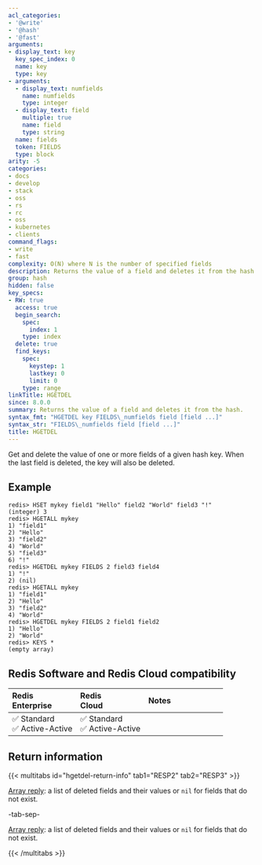 ```yaml
---
acl_categories:
- '@write'
- '@hash'
- '@fast'
arguments:
- display_text: key
  key_spec_index: 0
  name: key
  type: key
- arguments:
  - display_text: numfields
    name: numfields
    type: integer
  - display_text: field
    multiple: true
    name: field
    type: string
  name: fields
  token: FIELDS
  type: block
arity: -5
categories:
- docs
- develop
- stack
- oss
- rs
- rc
- oss
- kubernetes
- clients
command_flags:
- write
- fast
complexity: O(N) where N is the number of specified fields
description: Returns the value of a field and deletes it from the hash.
group: hash
hidden: false
key_specs:
- RW: true
  access: true
  begin_search:
    spec:
      index: 1
    type: index
  delete: true
  find_keys:
    spec:
      keystep: 1
      lastkey: 0
      limit: 0
    type: range
linkTitle: HGETDEL
since: 8.0.0
summary: Returns the value of a field and deletes it from the hash.
syntax_fmt: "HGETDEL key FIELDS\_numfields field [field ...]"
syntax_str: "FIELDS\_numfields field [field ...]"
title: HGETDEL
---
```

Get and delete the value of one or more fields of a given hash key. When the last field is deleted, the key will also be deleted.

## Example

```
redis> HSET mykey field1 "Hello" field2 "World" field3 "!"
(integer) 3
redis> HGETALL mykey
1) "field1"
2) "Hello"
3) "field2"
4) "World"
5) "field3"
6) "!"
redis> HGETDEL mykey FIELDS 2 field3 field4
1) "!"
2) (nil)
redis> HGETALL mykey
1) "field1"
2) "Hello"
3) "field2"
4) "World"
redis> HGETDEL mykey FIELDS 2 field1 field2
1) "Hello"
2) "World"
redis> KEYS *
(empty array)
```

## Redis Software and Redis Cloud compatibility

| Redis<br />Enterprise | Redis<br />Cloud | <span style="min-width: 9em; display: table-cell">Notes</span> |
|:----------------------|:-----------------|:------|
| <span title="Supported">&#x2705; Standard</span><br /><span title="Supported"><nobr>&#x2705; Active-Active</nobr></span> | <span title="Supported">&#x2705; Standard</span><br /><span title="Supported"><nobr>&#x2705; Active-Active</nobr></span> |  |

## Return information

{{< multitabs id="hgetdel-return-info" 
    tab1="RESP2" 
    tab2="RESP3" >}}

[Array reply](../../develop/reference/protocol-spec#arrays): a list of deleted fields and their values or `nil` for fields that do not exist.

-tab-sep-

[Array reply](../../develop/reference/protocol-spec#arrays): a list of deleted fields and their values or `nil` for fields that do not exist.

{{< /multitabs >}}

